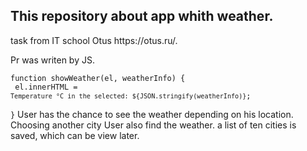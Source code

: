 <h2>This repository about app whith weather.</h2>
task from IT school Otus https://otus.ru/.

Pr was writen by JS. 

<code>function showWeather(el, weatherInfo) {<br>
        el.innerHTML = `Temperature °C in the selected: ${JSON.stringify(weatherInfo)}`;<br>
    }</code>
User has the chance to see the weather depending on his location. Choosing another city User also find the weather.
a list of ten cities is saved, which can be view later.




